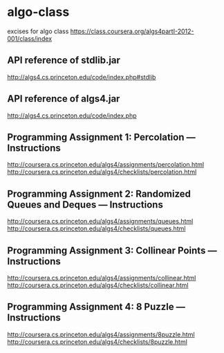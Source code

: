 algo-class
====
excises for algo class
https://class.coursera.org/algs4partI-2012-001/class/index


API reference of stdlib.jar
----
http://algs4.cs.princeton.edu/code/index.php#stdlib


API reference of algs4.jar
----
http://algs4.cs.princeton.edu/code/index.php


Programming Assignment 1: Percolation — Instructions
----
http://coursera.cs.princeton.edu/algs4/assignments/percolation.html
http://coursera.cs.princeton.edu/algs4/checklists/percolation.html


Programming Assignment 2: Randomized Queues and Deques — Instructions
----
http://coursera.cs.princeton.edu/algs4/assignments/queues.html
http://coursera.cs.princeton.edu/algs4/checklists/queues.html


Programming Assignment 3: Collinear Points — Instructions
----
http://coursera.cs.princeton.edu/algs4/assignments/collinear.html
http://coursera.cs.princeton.edu/algs4/checklists/collinear.html


Programming Assignment 4: 8 Puzzle — Instructions
----
http://coursera.cs.princeton.edu/algs4/assignments/8puzzle.html
http://coursera.cs.princeton.edu/algs4/checklists/8puzzle.html
